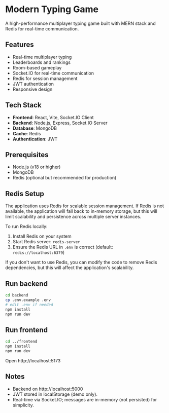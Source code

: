 # Modern Typing Game

A high-performance multiplayer typing game built with MERN stack and Redis for real-time communication.

## Features

- Real-time multiplayer typing
- Leaderboards and rankings
- Room-based gameplay
- Socket.IO for real-time communication
- Redis for session management
- JWT authentication
- Responsive design

## Tech Stack

- **Frontend**: React, Vite, Socket.IO Client
- **Backend**: Node.js, Express, Socket.IO Server
- **Database**: MongoDB
- **Cache**: Redis
- **Authentication**: JWT

## Prerequisites

- Node.js (v18 or higher)
- MongoDB
- Redis (optional but recommended for production)

## Redis Setup

The application uses Redis for scalable session management. If Redis is not available, the application will fall back to in-memory storage, but this will limit scalability and persistence across multiple server instances.

To run Redis locally:
1. Install Redis on your system
2. Start Redis server: `redis-server`
3. Ensure the Redis URL in `.env` is correct (default: `redis://localhost:6379`)

If you don't want to use Redis, you can modify the code to remove Redis dependencies, but this will affect the application's scalability.

## Run backend
```bash
cd backend
cp .env.example .env
# edit .env if needed
npm install
npm run dev
```

## Run frontend
```bash
cd ../frontend
npm install
npm run dev
```

Open http://localhost:5173

## Notes
- Backend on http://localhost:5000
- JWT stored in localStorage (demo only).
- Real-time via Socket.IO; messages are in-memory (not persisted) for simplicity.
```
